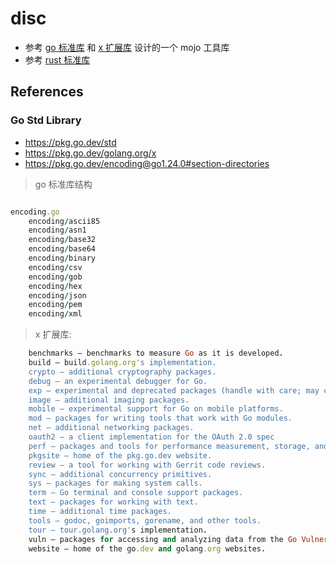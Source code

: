 # disc

- 参考 [go 标准库](https://pkg.go.dev/std) 和 [x 扩展库](https://pkg.go.dev/golang.org/x) 设计的一个 mojo 工具库
- 参考 [rust 标准库](https://doc.rust-lang.org/std/#modules)


## References


### Go Std Library

- https://pkg.go.dev/std
- https://pkg.go.dev/golang.org/x
- https://pkg.go.dev/encoding@go1.24.0#section-directories

> go 标准库结构

```ruby

encoding.go
    encoding/ascii85
    encoding/asn1
    encoding/base32
    encoding/base64
    encoding/binary
    encoding/csv
    encoding/gob
    encoding/hex
    encoding/json
    encoding/pem
    encoding/xml


```

> x 扩展库:

```ruby
    benchmarks — benchmarks to measure Go as it is developed.
    build — build.golang.org's implementation.
    crypto — additional cryptography packages.
    debug — an experimental debugger for Go.
    exp — experimental and deprecated packages (handle with care; may change without warning).
    image — additional imaging packages.
    mobile — experimental support for Go on mobile platforms.
    mod — packages for writing tools that work with Go modules.
    net — additional networking packages.
    oauth2 — a client implementation for the OAuth 2.0 spec
    perf — packages and tools for performance measurement, storage, and analysis.
    pkgsite — home of the pkg.go.dev website.
    review — a tool for working with Gerrit code reviews.
    sync — additional concurrency primitives.
    sys — packages for making system calls.
    term — Go terminal and console support packages.
    text — packages for working with text.
    time — additional time packages.
    tools — godoc, goimports, gorename, and other tools.
    tour — tour.golang.org's implementation.
    vuln — packages for accessing and analyzing data from the Go Vulnerability Database.
    website — home of the go.dev and golang.org websites.
```